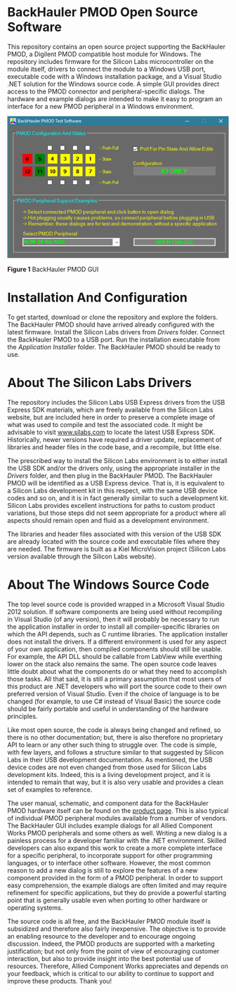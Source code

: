 # BackHauler PMOD Open Source Software

This repository contains an open source project supporting the BackHauler PMOD, a Digilent PMOD compatible host module for Windows. The repository includes firmware for the Silicon Labs microcontroller on the module itself, drivers to connect the module to a Windows USB port, executable code with a Windows installation package, and a Visual Studio .NET solution for the Windows source code. A simple GUI provides direct access to the PMOD connector and peripheral-specific dialogs. The hardware and example dialogs are intended to make it easy to program an interface for a new PMOD peripheral in a Windows environment. 

![BackHauler PMOD GUI](Pictures/BackHauler_PMOD_GUI.png "BackHauler PMOD GUI")

**Figure 1**  BackHauler PMOD GUI

# Installation And Configuration

To get started, download or clone the repository and explore the folders. The BackHauler PMOD should have arrived already configured with the latest firmware. Install the Silicon Labs drivers from *Drivers* folder. Connect the BackHauler PMOD to a USB port. Run the installation executable from the *Application Installer* folder. The BackHauler PMOD should be ready to use.  

# About The Silicon Labs Drivers 

The repository includes the Silicon Labs USB Express drivers from the USB Express SDK materials, which are freely available from the Silicon Labs website, but are included here in order to preserve a complete image of what was used to compile and test the associated code. It might be advisable to visit www.silabs.com to locate the latest USB Express SDK. Historically, newer versions have required a driver update, replacement of libraries and header files in the code base, and a recompile, but little else.

The prescribed way to install the Silicon Labs environment is to either install the USB SDK and/or the drivers only, using the appropriate installer in the *Drivers* folder, and then plug in the BackHauler PMOD.  The BackHauler PMOD will be identified as a USB Express device. That is, it is equivalent to a Silicon Labs development kit in this respect, with the same USB device codes and so on, and it is in fact generally similar to such a development kit. Silicon Labs provides excellent instructions for paths to custom product variations, but those steps did not seem appropriate for a product where all aspects should remain open and fluid as a development environment.

The libraries and header files associated with this version of the USB SDK are already located with the source code and executable files where they are needed. The firmware is built as a Kiel MicroVision project (Silicon Labs version available through the Silicon Labs website). 

# About The Windows Source Code

The top level source code is provided wrapped in a Microsoft Visual Studio 2012 solution. If software components are being used without recompiling in Visual Studio (of any version), then it will probably be necessary to run the application installer in order to install all compiler-specific libraries on which the API depends, such as C runtime libraries. The application installer does not install the drivers. If a different environment is used for any aspect of your own application, then compiled components should still be usable. For example, the API DLL should be callable from LabView while everthing lower on the stack also remains the same. The open source code leaves little doubt about what the components do or what they need to accomplish those tasks. All that said, it is still a primary assumption that most users of this product are .NET developers who will port the source code to their own preferred version of Visual Studio. Even if the choice of language is to be changed (for example, to use C# instead of Visual Basic) the source code should be fairly portable and useful in understanding of the hardware principles.  

Like most open source, the code is always being changed and refined, so there is no other documentation; but, there is also therefore no proprietary API to learn or any other such thing to struggle over. The code is simple, with few layers, and follows a structure similar to that suggested by Silicon Labs in their USB development documentation. As mentioned, the USB device codes are not even changed from those used for Silicon Labs development kits. Indeed, this is a living development project, and it is intended to remain that way, but it is also very usable and provides a clean set of examples to reference. 

The user manual, schematic, and component data for the BackHauler PMOD hardware itself can be found on the [product page](https://store.alliedcomponentworks.com/collections/open-hardware/products/backhauler-pmod). This is also typical of individual PMOD peripheral modules available from a number of vendors. The BackHauler GUI includes example dialogs for all Allied Component Works PMOD peripherals and some others as well. Writing a new dialog is a painless process for a developer familiar with the .NET environment. Skilled developers can also expand this work to create a more complete interface for a specific peripheral, to incorporate support for other programming languages, or to interface other software. However, the most common reason to add a new dialog is still to explore the features of a new component provided in the form of a PMOD peripheral. In order to support easy comprehension, the example dialogs are often limited and may require refinement for specific applications, but they do provide a powerful starting point that is generally usable even when porting to other hardware or operating systems.  

The source code is all free, and the BackHauler PMOD module itself is subsidized and therefore also fairly inexpensive. The objective is to provide an enabling resource to the developer and to encourage ongoing discussion. Indeed, the PMOD products are supported with a marketing justification; but not only from the point of view of encouraging customer interaction, but also to provide insight into the best potential use of resources. Therefore, Allied Component Works appreciates and depends on your feedback, which is critical to our ability to continue to support and improve these products. Thank you!

